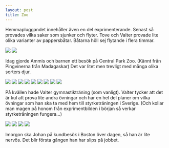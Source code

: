 ```yaml
---
layout: post
title: Zoo
---
```


Hemmapluggandet innehåller även en del exprimenterande. Senast så provades
vilka saker som sjunker och flyter. Tove och Valter provade lite olika
varianter av pappersbåtar. Båtarna höll sej flytande i flera timmar.

<a href="/images/2015-02-10/IMG_3833.JPG"><img src="/images/2015-02-10/thumbnails/IMG_3833.JPG" /></a>
<a href="/images/2015-02-10/IMG_3838.JPG"><img src="/images/2015-02-10/thumbnails/IMG_3838.JPG" /></a>

Idag gjorde Ammis och barnen ett besök på Central Park Zoo. (Kännt från
Pingvinerna från Madagaskar) Det var litet men trevligt med många olika sorters
djur.

<a href="/images/2015-02-10/IMG_3844.JPG"><img src="/images/2015-02-10/thumbnails/IMG_3844.JPG" /></a>
<a href="/images/2015-02-10/IMG_3869.JPG"><img src="/images/2015-02-10/thumbnails/IMG_3869.JPG" /></a>
<a href="/images/2015-02-10/IMG_3872.JPG"><img src="/images/2015-02-10/thumbnails/IMG_3872.JPG" /></a>
<a href="/images/2015-02-10/IMG_5821.JPG"><img src="/images/2015-02-10/thumbnails/IMG_5821.JPG" /></a>
<a href="/images/2015-02-10/IMG_5844.JPG"><img src="/images/2015-02-10/thumbnails/IMG_5844.JPG" /></a>
<a href="/images/2015-02-10/IMG_5902.JPG"><img src="/images/2015-02-10/thumbnails/IMG_5902.JPG" /></a>
<a href="/images/2015-02-10/IMG_5925.JPG"><img src="/images/2015-02-10/thumbnails/IMG_5925.JPG" /></a>
<a href="/images/2015-02-10/IMG_5933.JPG"><img src="/images/2015-02-10/thumbnails/IMG_5933.JPG" /></a>
<a href="/images/2015-02-10/IMG_5939.JPG"><img src="/images/2015-02-10/thumbnails/IMG_5939.JPG" /></a>

På kvällen hade Valter gymnastikträning (som vanligt). Valter tycker att det är
kul att prova lite andra övningar och har en hel del planer om vilka övningar
som han ska ta med hem till styrketräningen i Sverige. (Och kollar man magen på
honom från exprimentbilden i början så verkar styrketräningen fungera...)

<a href="/images/2015-02-10/IMG_5987.JPG"><img src="/images/2015-02-10/thumbnails/IMG_5987.JPG" /></a>
<a href="/images/2015-02-10/IMG_5993.JPG"><img src="/images/2015-02-10/thumbnails/IMG_5993.JPG" /></a>
<a href="/images/2015-02-10/IMG_5994.JPG"><img src="/images/2015-02-10/thumbnails/IMG_5994.JPG" /></a>
<a href="/images/2015-02-10/IMG_5999.JPG"><img src="/images/2015-02-10/thumbnails/IMG_5999.JPG" /></a>

Imorgon ska Johan på kundbesök i Boston över dagen, så han är lite nervös. Det
blir första gången han har slips på jobbet.
